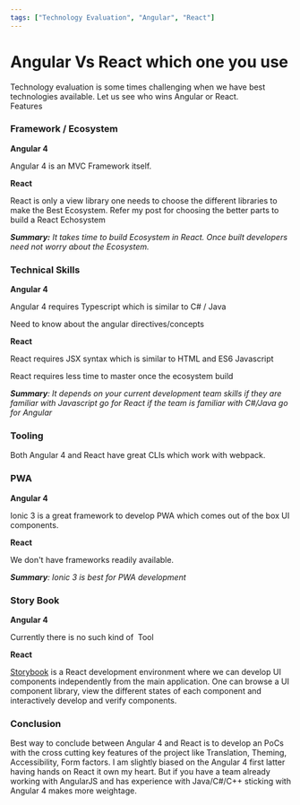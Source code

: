 ```yaml
---
tags: ["Technology Evaluation", "Angular", "React"]
---
```


# Angular Vs React which one you use

<!--markdownlint-disable MD013 MD029 MD036 MD024 MD033 MD040 MD042 MD001 MD051 MD025 MD052-->

Technology evaluation is some times challenging when we have best technologies available. Let us see who wins Angular or React.  
Features  

### Framework / Ecosystem

**Angular 4**

Angular 4 is an MVC Framework itself.

**React**

React is only a view library one needs to choose the different libraries to make the Best Ecosystem. Refer my post for choosing the better parts to build a React Echosystem

_**Summary:** It takes time to build Ecosystem in React. Once built developers need not worry about the Ecosystem._  

### Technical Skills

**Angular 4**

Angular 4 requires Typescript which is similar to C# / Java

Need to know about the angular directives/concepts

**React**

React requires JSX syntax which is similar to HTML and ES6 Javascript

React requires less time to master once the ecosystem build

_**Summary**: It depends on your current development team skills if they are familiar with Javascript go for React if the team is familiar with C#/Java go for Angular_  

### Tooling

Both Angular 4 and React have great CLIs which work with webpack.  
  
### PWA

**Angular 4**

Ionic 3 is a great framework to develop PWA which comes out of the box UI components.

**React**

We don't have frameworks readily available.

_**Summary**: Ionic 3 is best for PWA development_

### Story Book

**Angular 4**

Currently there is no such kind of  Tool

**React**

[Storybook](https://github.com/storybooks/storybook) is a React development environment where we can develop UI components independently from the main application. One can browse a UI component library, view the different states of each component and interactively develop and verify components.

### Conclusion

Best way to conclude between Angular 4 and React is to develop an PoCs with the cross cutting key features of the project like Translation, Theming, Accessibility, Form factors. I am slightly biased on the Angular 4 first latter having hands on React it own my heart. But if you have a team already working with AngularJS and has experience with Java/C#/C++ sticking with Angular 4 makes more weightage.
